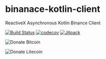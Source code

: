 # binanace-kotlin-client
ReactiveX Asynchronous Kotlin Binance Client

[![Build Status](https://travis-ci.org/cluttered-cryptocurrency/binanace-kotlin-client.svg?branch=master)](https://travis-ci.org/cluttered-cryptocurrency/binanace-kotlin-client)
[![codecov](https://codecov.io/gh/cluttered-cryptocurrency/binanace-kotlin-client/branch/master/graph/badge.svg)](https://codecov.io/gh/cluttered-cryptocurrency/binanace-kotlin-client)
[![Jitpack](https://jitpack.io/v/cluttered-cryptocurrency/binanace-kotlin-client.svg)](https://jitpack.io/#cluttered-cryptocurrency/binanace-kotlin-client)

![Donate Bitcoin](https://img.shields.io/badge/Donate_Bitcoin-1BcPBLKspsJ4uD1oQH46Xo4zUU5BicvYaT-yellow.svg)

![Donate Litecoin](https://img.shields.io/badge/Donate_Litecoin-LhpEZm9iufnpQZ9qTWH8BhLCjPVL6VhCog-a4a4a8.svg)
